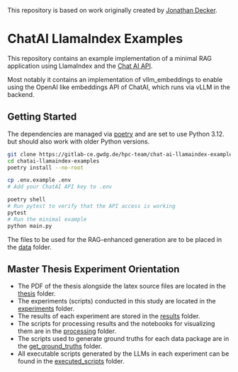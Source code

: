 This repository is based on work originally created by [Jonathan Decker](https://gitlab-ce.gwdg.de/hpc-team-public/chat-ai-llamaindex-examples).

# ChatAI LlamaIndex Examples

This repository contains an example implementation of a minimal RAG application using LlamaIndex and the [Chat AI API](https://kisski.gwdg.de/leistungen/2-02-llm-service/).

Most notably it contains an implementation of vllm_embeddings to enable using the OpenAI like embeddings API of ChatAI, which runs via vLLM in the backend.

## Getting Started

The dependencies are managed via [poetry](https://github.com/python-poetry/poetry) and are set to use Python 3.12. but should also work with older Python versions.

```bash
git clone https://gitlab-ce.gwdg.de/hpc-team/chat-ai-llamaindex-examples
cd chatai-llamaindex-examples
poetry install --no-root

cp .env.example .env
# Add your ChatAI API key to .env

poetry shell
# Run pytest to verify that the API access is working
pytest
# Run the minimal example
python main.py
```

The files to be used for the RAG-enhanced generation are to be placed in the [data](data) folder.

## Master Thesis Experiment Orientation

- The PDF of the thesis alongside the latex source files are located in the [thesis](thesis) folder.
- The experiments (scripts) conducted in this study are located in the [experiments](experiments) folder.
- The results of each experiment are stored in the [results](results) folder.
- The scripts for processing results and the notebooks for visualizing them are in the [processing](processing) folder.
- The scripts used to generate ground truths for each data package are in the [get_ground_truths](ground_truths/get_ground_truths) folder.
- All executable scripts generated by the LLMs in each experiment can be found in the [executed_scripts](generated_code/executed_scripts) folder.